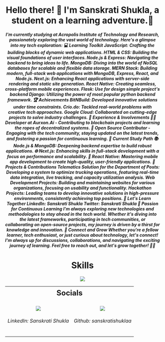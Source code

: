 <h1 align="center">Hello there! 👋 I'm Sanskrati Shukla, a student on a learning adventure.🚀</h1>
<h5 align="center">
I'm currently studying at Acropolis Institute of Technology and Research, passionately exploring the vast world of technology.
  Here's a glimpse into my tech exploration:
💻 Learning Toolkit
JavaScript: Crafting the building blocks of dynamic web applications.
HTML & CSS: Building the visual foundations of user interfaces.
Node.js & Express: Navigating the backend to bring ideas to life.
MongoDB: Diving into the world of NoSQL databases for scalable and flexible data storage.
MERN Stack: Building modern, full-stack web applications with MongoDB, Express, React, and Node.js.
Next.js: Enhancing React applications with server-side rendering and static site generation.
React Native: Creating seamless, cross-platform mobile experiences.
Flask: Use for design simple project's backend
Django: Utilizing the power of most popular python backend framework.
🏆 Achievements
BitNBuild: Developed innovative solutions under time constraints.
Crio.do: Tackled real-world problems with creative tech approaches.
Google Cloud: Collaborated on cutting-edge projects to solve industry challenges.
🚀 Experience & Involvements
👨‍💻 Developer at Aurxon.Ai - Contributing to blockchain projects and learning the ropes of decentralized systems.
🤖 Open Source Contributor - Engaging with the tech community, staying updated on the latest trends, and fostering a passion for continuous learning.
🚀 Current Study Path
📚 Node.js & MongoDB: Deepening backend expertise to build robust applications.
🌐 Next.js: Enhancing skills in full-stack development with a focus on performance and scalability.
📱 React Native: Mastering mobile app development to create high-quality, user-friendly applications.
🌟 Projects & Contributions
Telematics Solution for the Department of Posts: Developing a system to optimize trucking operations, featuring real-time data integration, live tracking, and capacity utilization analysis.
Web Development Projects: Building and maintaining websites for various organizations, focusing on usability and functionality.
Hackathon Projects: Leading teams to develop innovative solutions in high-pressure environments, consistently achieving top positions.
🌟 Let's Learn Together
LinkedIn: Sanskrati Shukla
Twitter: Sanskrati Shukla
🌱 Passion for Continuous Learning
I'm always exploring new technologies and methodologies to stay ahead in the tech world. Whether it's diving into the latest frameworks, participating in tech communities, or collaborating on open-source projects, my journey is driven by a thirst for knowledge and innovation.
🌱 Connect and Grow
Whether you're a fellow learner, tech enthusiast, or just curious about technology, let's connect! I'm always up for discussions, collaborations, and navigating the exciting journey of learning. Feel free to reach out, and let's grow together! 🌱✨</h5> 
<!-- Skills Section -->
<h1 align="center" style="font-weight: bold;">Skills</h1>
<p align="center">
  <a href="https://skillicons.dev">
    <img src="https://skillicons.dev/icons?i=c,cpp,html,css,java,git,python,javascript,docker,figma,react,flask,aws,django,mysql" />
  </a>
</p>

<!-- Socials Section -->
<table align="center">
  <tr>
    <th colspan="2" align="center" style="font-size: 24px; font-weight: bold;">Socials</th>
  </tr>
  <tr>
    <!-- LinkedIn -->
    <td align="center" valign="top">
      <br>
        <a href="https://www.linkedin.com/in/sanskrati-shukla-307293324?utm_source=share&utm_campaign=share_via&utm_content=profile&utm_medium=android_app">
          <img src="https://skillicons.dev/icons?i=linkedin" />
        </a>
      <h6>LinkedIn: Sanskrati Shukla</h6>
    </td>
    <!-- GitHub -->
    <td align="center" valign="top">
      <br>
        <a href="https://github.com/sanskratishuklaa">
          <img src="https://skillicons.dev/icons?i=github" />
        </a>
      <h6>Github: sanskratishuklaa</h6>
    </td>
  </tr>
</table>
